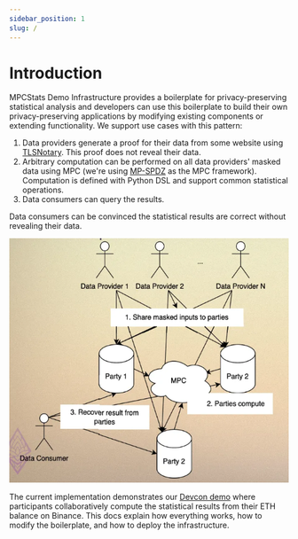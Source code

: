 ```yaml
---
sidebar_position: 1
slug: /
---
```


# Introduction

MPCStats Demo Infrastructure provides a boilerplate for privacy-preserving statistical analysis and developers can use this boilerplate to build their own privacy-preserving applications by modifying existing components or extending functionality. We support use cases with this pattern:

1. Data providers generate a proof for their data from some website using [TLSNotary](https://tlsnotary.org/). This proof does not reveal their data.
2. Arbitrary computation can be performed on all data providers' masked data using MPC (we're using [MP-SPDZ](https://github.com/data61/MP-SPDZ/) as the MPC framework). Computation is defined with Python DSL and support common statistical operations.
3. Data consumers can query the results.

Data consumers can be convinced the statistical results are correct without revealing their data.

![client-interface](./client-interface.png)

The current implementation demonstrates our [Devcon demo](https://demo.mpcstats.org/) where participants collaboratively compute the statistical results from their ETH balance on Binance. This docs explain how everything works, how to modify the boilerplate, and how to deploy the infrastructure.
